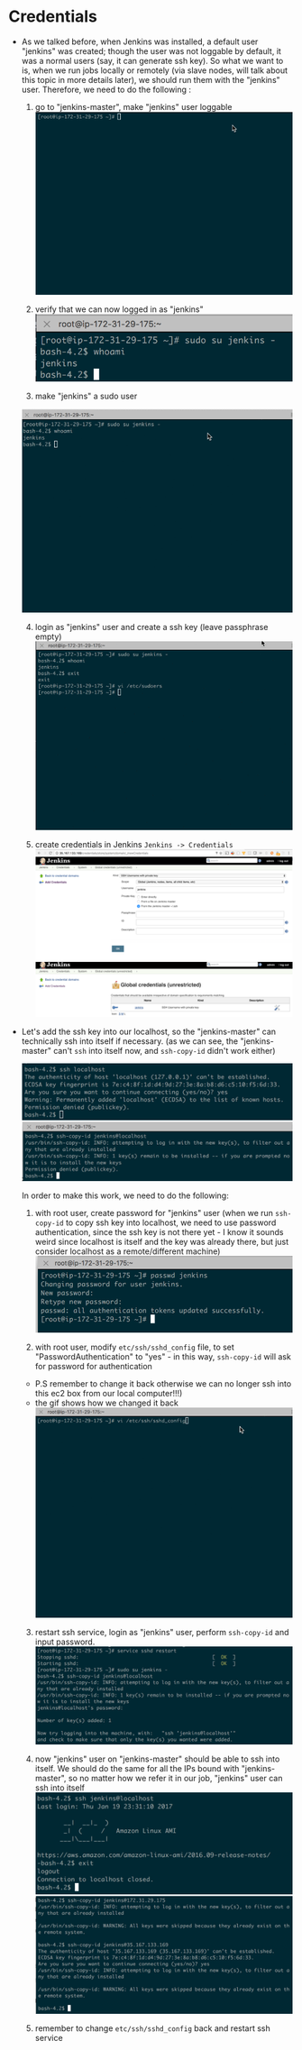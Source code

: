 # Credentials

* As we talked before, when Jenkins was installed, a default user "jenkins" was created; though the user was not loggable by default, it was a normal users (say, it can generate ssh key). So what we want to is, when we run jobs locally or remotely (via slave nodes, will talk about this topic in more details later), we should run them with the "jenkins" user. Therefore, we need to do the following :

  1. go to "jenkins-master", make "jenkins" user loggable
  ![8.gif](/screenshots/8.gif)

  2. verify that we can now logged in as "jenkins"
  ![9.png](/screenshots/9.png)

  3. make "jenkins" a sudo user
  
  ![10.gif](/screenshots/10.gif)

  4. login as "jenkins" user and create a ssh key (leave passphrase empty)
  ![11.gif](/screenshots/11.gif)

  5. create credentials in Jenkins `Jenkins -> Credentials`
  ![12.png](/screenshots/12.png)
  ![13.png](/screenshots/13.png)

* Let's add the ssh key into our localhost, so the "jenkins-master" can technically ssh into itself if necessary. (as we can see, the "jenkins-master" can't `ssh` into itself now, and `ssh-copy-id` didn't work either)

  ![14.png](/screenshots/14.png)
  ![15.png](/screenshots/15.png)

  In order to make this work, we need to do the following:

  1. with root user, create password for "jenkins" user (when we run `ssh-copy-id` to copy ssh key into localhost, we need to use password authentication, since the ssh key is not there yet - I know it sounds weird since localhost is itself and the key was already there, but just consider localhost as a remote/different machine)
  ![16.png](/screenshots/16.png)

  2. with root user, modify `etc/ssh/sshd_config` file, to set "PasswordAuthentication" to "yes" - in this way, `ssh-copy-id` will ask for password for authentication
    * P.S remember to change it back otherwise we can no longer ssh into this ec2 box from our local computer!!!)
    * the gif shows how we changed it back
  ![17.gif](/screenshots/17.gif)

  3. restart ssh service, login as "jenkins" user, perform `ssh-copy-id` and input password.
  ![18.png](/screenshots/18.png)

  4. now "jenkins" user on "jenkins-master" should be able to ssh into itself. We should do the same for all the IPs bound with "jenkins-master", so no matter how we refer it in our job, "jenkins" user can ssh into itself
  ![19.png](/screenshots/19.png)
  ![20.png](/screenshots/20.png)

  5. remember to change `etc/ssh/sshd_config` back and restart ssh service
